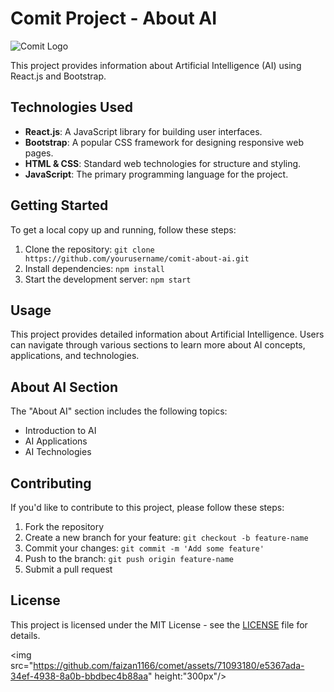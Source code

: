 # Comit Project - About AI

![Comit Logo](logo.png) <!-- Add your project logo here -->

This project provides information about Artificial Intelligence (AI) using React.js and Bootstrap.

## Technologies Used

- **React.js**: A JavaScript library for building user interfaces.
- **Bootstrap**: A popular CSS framework for designing responsive web pages.
- **HTML & CSS**: Standard web technologies for structure and styling.
- **JavaScript**: The primary programming language for the project.

## Getting Started

To get a local copy up and running, follow these steps:

1. Clone the repository: `git clone https://github.com/yourusername/comit-about-ai.git`
2. Install dependencies: `npm install`
3. Start the development server: `npm start`

## Usage

This project provides detailed information about Artificial Intelligence. Users can navigate through various sections to learn more about AI concepts, applications, and technologies.

## About AI Section

The "About AI" section includes the following topics:

- Introduction to AI
- AI Applications
- AI Technologies

## Contributing

If you'd like to contribute to this project, please follow these steps:

1. Fork the repository
2. Create a new branch for your feature: `git checkout -b feature-name`
3. Commit your changes: `git commit -m 'Add some feature'`
4. Push to the branch: `git push origin feature-name`
5. Submit a pull request

## License

This project is licensed under the MIT License - see the [LICENSE](LICENSE) file for details.

<img src="https://github.com/faizan1166/comet/assets/71093180/e5367ada-34ef-4938-8a0b-bbdbec4b88aa" height:"300px"/>


